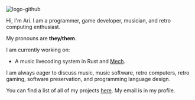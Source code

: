 ![logo-github](https://user-images.githubusercontent.com/48262530/173964536-33d2cfa8-e8be-402e-a045-cf47160a69b7.png)

Hi, I'm Ari. I am a programmer, game developer, musician, and retro computing enthusiast.

My pronouns are **they/them**.

I am currently working on:

* A music livecoding system in Rust and [Mech](http://mech-lang.org/).

I am always eager to discuss music, music software, retro computers, retro gaming, software preservation, and programming language design.

You can find a list of all of my projects [here](http://ahribellah.space). My email is in my profile.
